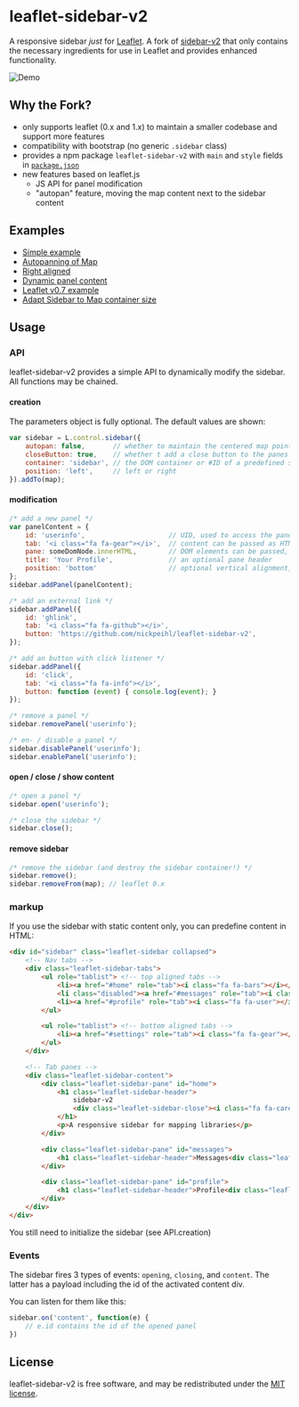 # leaflet-sidebar-v2

A responsive sidebar _just_ for [Leaflet](http://leafletjs.com/). A fork of [sidebar-v2](http://turbo87.github.io/sidebar-v2) that only contains the necessary ingredients for use in Leaflet and provides enhanced functionality.

![Demo](doc/leaflet-sidebar-v2.gif)

## Why the Fork?
- only supports leaflet (0.x and 1.x) to maintain a smaller codebase and support more features
- compatibility with bootstrap (no generic `.sidebar` class)
- provides a npm package `leaflet-sidebar-v2` with `main` and `style` fields in [`package.json`](package.json)
- new features based on leaflet.js
    - JS API for panel modification
    - "autopan" feature, moving the map content next to the sidebar content

## Examples
 - [Simple example](http://www.npeihl.com/leaflet-sidebar-v2/examples/index.html)
 - [Autopanning of Map](http://www.npeihl.com/leaflet-sidebar-v2/examples/autopan.html)
 - [Right aligned](http://www.npeihl.com/leaflet-sidebar-v2/examples/position-right.html)
 - [Dynamic panel content](http://www.npeihl.com/leaflet-sidebar-v2/examples/leaflet-api.html)
 - [Leaflet v0.7 example](http://www.npeihl.com/leaflet-sidebar-v2/examples/leaflet-0.7.html)
 - [Adapt Sidebar to Map container size](http://www.npeihl.com/leaflet-sidebar-v2/examples/halfheight.html)

## Usage

### API
leaflet-sidebar-v2 provides a simple API to dynamically modify the sidebar. All functions may be chained.

#### creation
The parameters object is fully optional. The default values are shown:

```js
var sidebar = L.control.sidebar({
    autopan: false,       // whether to maintain the centered map point when opening the sidebar
    closeButton: true,    // whether t add a close button to the panes
    container: 'sidebar', // the DOM container or #ID of a predefined sidebar container that should be used
    position: 'left',     // left or right
}).addTo(map);
```

#### modification

```js
/* add a new panel */
var panelContent = {
    id: 'userinfo',                     // UID, used to access the panel
    tab: '<i class="fa fa-gear"></i>',  // content can be passed as HTML string,
    pane: someDomNode.innerHTML,        // DOM elements can be passed, too
    title: 'Your Profile',              // an optional pane header
    position: 'bottom'                  // optional vertical alignment, defaults to 'top'
};
sidebar.addPanel(panelContent);

/* add an external link */
sidebar.addPanel({
    id: 'ghlink',
    tab: '<i class="fa fa-github"></i>',
    button: 'https://github.com/nickpeihl/leaflet-sidebar-v2',
});

/* add an button with click listener */
sidebar.addPanel({
    id: 'click',
    tab: '<i class="fa fa-info"></i>',
    button: function (event) { console.log(event); }
});

/* remove a panel */
sidebar.removePanel('userinfo');

/* en- / disable a panel */
sidebar.disablePanel('userinfo');
sidebar.enablePanel('userinfo');
```

#### open / close / show content
```js
/* open a panel */
sidebar.open('userinfo');

/* close the sidebar */
sidebar.close();
```

#### remove sidebar

```js
/* remove the sidebar (and destroy the sidebar container!) */
sidebar.remove();
sidebar.removeFrom(map); // leaflet 0.x
```

### markup
If you use the sidebar with static content only, you can predefine content in HTML:

```html
<div id="sidebar" class="leaflet-sidebar collapsed">
    <!-- Nav tabs -->
    <div class="leaflet-sidebar-tabs">
        <ul role="tablist"> <!-- top aligned tabs -->
            <li><a href="#home" role="tab"><i class="fa fa-bars"></i></a></li>
            <li class="disabled"><a href="#messages" role="tab"><i class="fa fa-envelope"></i></a></li>
            <li><a href="#profile" role="tab"><i class="fa fa-user"></i></a></li>
        </ul>

        <ul role="tablist"> <!-- bottom aligned tabs -->
            <li><a href="#settings" role="tab"><i class="fa fa-gear"></i></a></li>
        </ul>
    </div>

    <!-- Tab panes -->
    <div class="leaflet-sidebar-content">
        <div class="leaflet-sidebar-pane" id="home">
            <h1 class="leaflet-sidebar-header">
                sidebar-v2
                <div class="leaflet-sidebar-close"><i class="fa fa-caret-left"></i></div>
            </h1>
            <p>A responsive sidebar for mapping libraries</p>
        </div>

        <div class="leaflet-sidebar-pane" id="messages">
            <h1 class="leaflet-sidebar-header">Messages<div class="leaflet-sidebar-close"><i class="fa fa-caret-left"></i></div></h1>
        </div>

        <div class="leaflet-sidebar-pane" id="profile">
            <h1 class="leaflet-sidebar-header">Profile<div class="leaflet-sidebar-close"><i class="fa fa-caret-left"></i></div></h1>
        </div>
    </div>
</div>
```

You still need to initialize the sidebar (see API.creation)

### Events

The sidebar fires 3 types of events:
`opening`, `closing`, and `content`.
The latter has a payload including the id of the activated content div.

You can listen for them like this:
```js
sidebar.on('content', function(e) {
    // e.id contains the id of the opened panel
})
```


## License

leaflet-sidebar-v2 is free software, and may be redistributed under the [MIT license](LICENSE).
